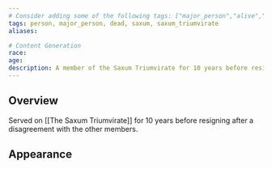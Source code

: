 ```yaml
---
# Consider adding some of the following tags: ["major_person","alive","dead"]
tags: person, major_person, dead, saxum, saxum_triumvirate
aliases:

# Content Generation
race:
age:
description: A member of the Saxum Triumvirate for 10 years before resigning after a disagreement with the other members.
---
```

## Overview
Served on [[The Saxum Triumvirate]] for 10 years before resigning after a disagreement with the other members.
## Appearance
